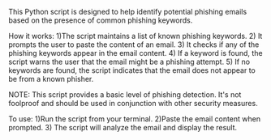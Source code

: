 This Python script is designed to help identify potential phishing emails based on the presence of common phishing keywords.

How it works:
 1)The script maintains a list of known phishing keywords.
 2) It prompts the user to paste the content of an email.
 3) It checks if any of the phishing keywords appear in the email content.
 4) If a keyword is found, the script warns the user that the email might be a phishing attempt.
 5) If no keywords are found, the script indicates that the email does not appear to be from a known phisher.

NOTE: This script provides a basic level of phishing detection. It's not foolproof and should be used in conjunction with other security measures.

To use:
 1)Run the script from your terminal.
 2)Paste the email content when prompted.
 3) The script will analyze the email and display the result.
